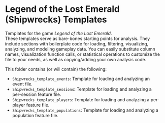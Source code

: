 # Legend of the Lost Emerald (Shipwrecks) Templates

Templates for the game _Legend of the Lost Emerald_.  
These templates serve as bare-bones starting points for analysis.
They include sections with boilerplate code for loading, filtering, visualizing, analyzing, and modeling gameplay data.
You can easily substitute column names, visualization function calls, or statistical operations to customize the file to your needs, as well as copying/adding your own analysis code.

This folder contains (or will contain) the following:

- `Shipwrecks_template_events`: Template for loading and analyzing an event file.
- `Shipwrecks_template_sessions`: Template for loading and analyzing a per-session feature file.
- `Shipwrecks_template_players`: Template for loading and analyzing a per-player feature file.
- `Shipwrecks_template_populations`: Template for loading and analyzing a population feature file.
